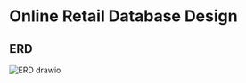 # Online Retail Database Design

## ERD
![ERD drawio](https://github.com/koreoxy/online-retail-database/assets/73381115/7ece32e4-9e2d-493b-bec8-6e919073eb0d)
